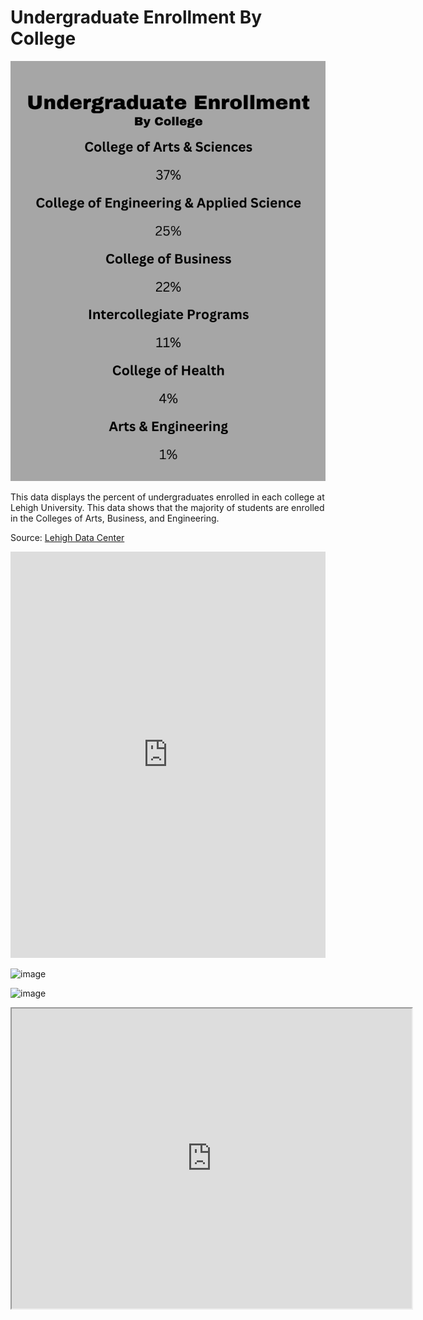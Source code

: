 # Undergraduate Enrollment By College

![Info](https://github.com/linuscarrier/linuscarrier.github.io/blob/main/info.png?raw=true)

This data displays the percent of undergraduates enrolled in each college at Lehigh University. This data shows that the majority of students are enrolled in the Colleges of Arts, Business, and Engineering. 

Source: [Lehigh Data Center](https://www2.lehigh.edu/admissions/admission-statistics)


<iframe src='https://cdn.knightlab.com/libs/timeline3/latest/embed/index.html?source=v2%3A2PACX-1vR6Wzv-6aN_peIOB2co5M0Pj5LtZo7_KLJwIm-DCBeaGL0N82YBiT9R05hNbbyn9aVhHhjBlRMsQzQi&font=Default&lang=en&initial_zoom=2&width=100%25&height=650' width='100%' height='650' webkitallowfullscreen mozallowfullscreen allowfullscreen frameborder='0'></iframe>

![image](https://github.com/user-attachments/assets/cdde4536-c1b3-4f86-add7-05293379dff7)


![image](https://github.com/user-attachments/assets/c01ffcda-6f87-46a0-b237-d43112804813)


<iframe src="https://www.google.com/maps/d/embed?mid=1-aPyz93Vzbj7ZwzThROwq-0LW8Vc9ds&ehbc=2E312F" width="640" height="480"></iframe>
